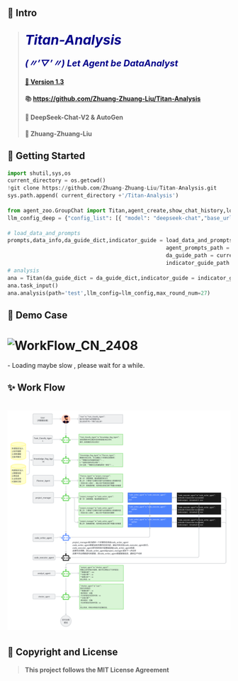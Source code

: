 
## 🤖 Intro
 
> ## <span style="color:darkblue; font-size:30px; font-weight:bold; font-style:italic;">Titan-Analysis</span>
> #### <span style="color:darkblue; font-size:20px; font-weight:bold; font-style:italic;">(〃’▽’〃) Let Agent be DataAnalyst</span>
> #### <a href="https://github.com/Zhuang-Zhuang-Liu/Titan-Analysis">🔗 Version 1.3</a>
> #### 📚 https://github.com/Zhuang-Zhuang-Liu/Titan-Analysis
> #### 🤝 DeepSeek-Chat-V2 & AutoGen
> #### 📢 Zhuang-Zhuang-Liu
 
   
## 🚀 Getting Started
```python
import shutil,sys,os
current_directory = os.getcwd()
!git clone https://github.com/Zhuang-Zhuang-Liu/Titan-Analysis.git
sys.path.append( current_directory +'/Titan-Analysis') 

from agent_zoo.GroupChat import Titan,agent_create,show_chat_history,load_data_and_prompts
llm_config_deep = {"config_list": [{ "model": "deepseek-chat","base_url": 'https://api.deepseek.com/v1',"api_key": "sk-xx","temperature": 1.0 }] }

# load_data_and_prompts
prompts,data_info,da_guide_dict,indicator_guide = load_data_and_prompts(dataset_card_path = current_directory +'/Titan-Analysis/dataset/',
                                                  agent_prompts_path = current_directory +'/Titan-Analysis/agent_zoo/agent_prompts.json',
                                                  da_guide_path = current_directory +'/Titan-Analysis/rag_zoo/data_analysis_guide_dict.json',
                                                  indicator_guide_path = current_directory +'/Titan-Analysis/rag_zoo/indicator_guide11.json' )
# analysis
ana = Titan(da_guide_dict = da_guide_dict,indicator_guide = indicator_guide,datacard=data_info,prompts=prompts,llm_config=llm_config)
ana.task_input()
ana.analysis(path='test',llm_config=llm_config,max_round_num=27)
```

## 🥪 Demo Case
<h1 align="left">
<img src="https://github.com/Zhuang-Zhuang-Liu/Titan-Analysis/blob/main/picture/demo_work_flow.gif" width="800" alt="WorkFlow_CN_2408">
</h1>
- Loading maybe slow , please wait for a while.
  
## ✨ Work Flow
<h1 align="left">
<img src="https://github.com/Zhuang-Zhuang-Liu/Titan-Analysis/blob/main/picture/WorkFlow_CN_2408.png" width="800" alt="WorkFlow_CN_2408">
</h1>

## 🔐 Copyright and License
> #### This project follows the MIT License Agreement

